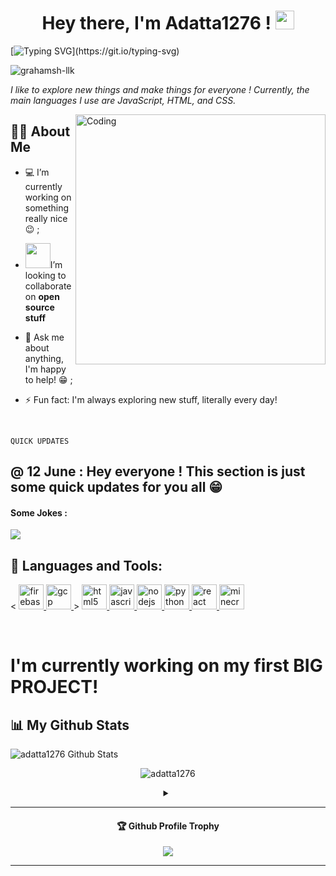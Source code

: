 <h1 align="center">Hey there, I'm Adatta1276 ! <img src="https://media.giphy.com/media/hvRJCLFzcasrR4ia7z/giphy.gif" width="30px"></h1>

[![Typing SVG](https://readme-typing-svg.herokuapp.com?color=0D0BF7&lines=I'm+a+beginner+coder+who+loves+to;explore+new+stuff+!)](https://git.io/typing-svg)
<p align="left"> <img src="https://komarev.com/ghpvc/?username=adatta1276&label=Profile%20views&color=0e75b6&style=flat" alt="grahamsh-llk" /> </p>


*I like to explore new things and make things for everyone ! Currently, the main languages I use are JavaScript, HTML, and CSS.*



<img align="right" alt="Coding" width="400" src="https://github.com/Ayushparikh-code/Ayushparikh-code/blob/main/coding-freak%20(1).gif">

## 🙋‍♂️ About Me
- 💻 I’m currently working on something really nice :wink: ;

- <img src="https://github.com/rajput2107/rajput2107/blob/master/Assets/Handshake.gif" width="40px">I’m looking to collaborate on **open source stuff**

- 💬 Ask me about anything, I'm happy to help! 😁 ;

- ⚡ Fun fact: I'm always exploring new stuff, literally every day!


<br>

```QUICK UPDATES```

## @ 12 June : Hey everyone ! This section is just some quick updates for you all 😁

 <h4>Some Jokes : </h4>


<img src="https://readme-jokes.vercel.app/api" ></img>


## 🚀 Languages and Tools:
<p align="centre"> < <a href="https://firebase.google.com/" target="_blank"> <img src="https://www.vectorlogo.zone/logos/firebase/firebase-icon.svg" alt="firebase" width="40" height="40"/> </a> <a href="https://cloud.google.com" target="_blank"> <img src="https://www.vectorlogo.zone/logos/google_cloud/google_cloud-icon.svg" alt="gcp" width="40" height="40"/> </a> > <a href="https://www.w3.org/html/" target="_blank"> <img src="https://raw.githubusercontent.com/devicons/devicon/master/icons/html5/html5-original-wordmark.svg" alt="html5" width="40" height="40"/> </a> <a href="https://developer.mozilla.org/en-US/docs/Web/JavaScript" target="_blank"> <img src="https://raw.githubusercontent.com/devicons/devicon/master/icons/javascript/javascript-original.svg" alt="javascript" width="40" height="40"/> </a>  <a href="https://nodejs.org" target="_blank"> <img src="https://raw.githubusercontent.com/devicons/devicon/master/icons/nodejs/nodejs-original-wordmark.svg" alt="nodejs" width="40" height="40"/> </a>  <a href="https://www.python.org" target="_blank"> <img src="https://raw.githubusercontent.com/devicons/devicon/master/icons/python/python-original.svg" alt="python" width="40" height="40"/> </a> <a href="https://reactjs.org/" target="_blank"> <img src="https://raw.githubusercontent.com/devicons/devicon/master/icons/react/react-original-wordmark.svg" alt="react" width="40" height="40"/> </a>  <a href="https://minecraft.net" target="_blank"> <img src="https://www.vectorlogo.zone/logos/minecraft/minecraft-icon.svg" alt="minecraft" width="40" height="40"/> </a> </p>
<br>

# I'm currently working on my first BIG PROJECT! 


## 📊 My Github Stats
<img align="center" alt="adatta1276 Github Stats" src="https://github-readme-stats.vercel.app/api?username=adatta1276&show_icons=true&hide_border=true&theme=dracula&background=000" />
 

 
<p align="center"><img src="https://github-readme-streak-stats.herokuapp.com?user=adatta1276&theme=dracula&background=000&ring=FFF&dates=FFFFFFFF&currStreakLabel=FC5C7D&hide_border=true&fire=D4431D&" alt="adatta1276" /></p>
<details> <summary align="center"> </samp></summary><b>Note:</b>My Programming languages is only a metric of the languages my public code consists of, and it doesn't reflect my experience or skill level.</details>

---

<div align="center">
  <h4>🏆 Github Profile Trophy</h4>
  <a href="https://github.com/ryo-ma/github-profile-trophy">
    <img src="https://github-profile-trophy.vercel.app/?username=adatta1276&column=7"/>
  </a>
</div>


---
<!---
[![Adatta1276's github activity graph](https://activity-graph.herokuapp.com/graph?username=adatta12766&theme=dracula&area=true)](https://github.com/adatta1276)
<br>


